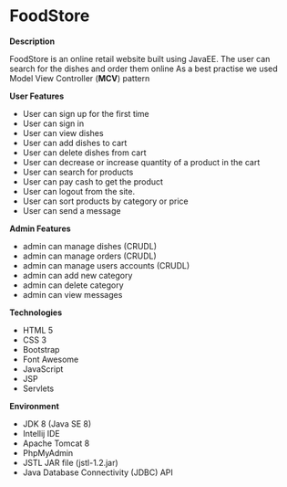 # FoodStore


**Description**

  FoodStore is an online retail website built using JavaEE.
  The user can search for the dishes and order them online
  As a best practise we used Model View Controller (**MCV**) pattern 

 **User Features**
- User can sign up for the first time
- User can sign in
- User can view dishes
- User can add dishes to cart
- User can delete dishes from cart
- User can decrease or increase quantity of a product in the cart
- User can search for products
- User can pay cash  to get the product
- User can logout from the site.
- User can sort products by category or price
- User can send a message


 **Admin Features**
- admin can manage dishes (CRUDL)
- admin can manage orders (CRUDL)
- admin can manage users accounts (CRUDL)
- admin can add new category
- admin can delete category
- admin can view messages


**Technologies**
- HTML 5
- CSS 3
- Bootstrap
- Font Awesome
- JavaScript
- JSP
- Servlets
  
 **Environment**
- JDK 8 (Java SE 8)
- Intellij IDE
- Apache Tomcat 8
- PhpMyAdmin
- JSTL JAR file (jstl-1.2.jar)
- Java Database Connectivity (JDBC) API
